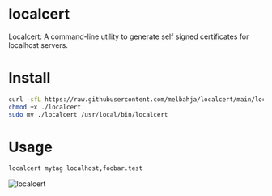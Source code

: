 # localcert

Localcert: A command-line utility to generate self signed certificates for localhost servers.

# Install

```bash
curl -sfL https://raw.githubusercontent.com/melbahja/localcert/main/localcert
chmod +x ./localcert
sudo mv ./localcert /usr/local/bin/localcert
```

# Usage

```bash
localcert mytag localhost,foobar.test
```

![localcert](https://i.imgur.com/0IWShg9.png)


